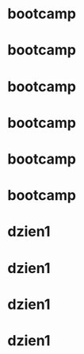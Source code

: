 # bootcamp
# bootcamp
# bootcamp
# bootcamp
# bootcamp
# bootcamp
# dzien1
# dzien1
# dzien1
# dzien1
